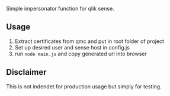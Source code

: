 Simple impersonator function for qlik sense. 

## Usage

1. Extract certificates from qmc and put in root folder of project
2. Set up desired user and sense host in config.js
3. run `node main.js` and copy generated url into browser

## Disclaimer
This is not indendet for production usage but simply for testing.